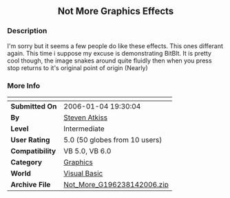 ﻿<div align="center">

## Not More Graphics Effects


</div>

### Description

I'm sorry but it seems a few people do like these effects. This ones differant again. This time i suppose my excuse is demonstrating BitBlt. It is pretty cool though, the image snakes around quite fluidly then when you press stop returns to it's original point of origin (Nearly)
 
### More Info
 


<span>             |<span>
---                |---
**Submitted On**   |2006-01-04 19:30:04
**By**             |[Steven Atkiss](https://github.com/Planet-Source-Code/PSCIndex/blob/master/ByAuthor/steven-atkiss.md)
**Level**          |Intermediate
**User Rating**    |5.0 (50 globes from 10 users)
**Compatibility**  |VB 5\.0, VB 6\.0
**Category**       |[Graphics](https://github.com/Planet-Source-Code/PSCIndex/blob/master/ByCategory/graphics__1-46.md)
**World**          |[Visual Basic](https://github.com/Planet-Source-Code/PSCIndex/blob/master/ByWorld/visual-basic.md)
**Archive File**   |[Not\_More\_G196238142006\.zip](https://github.com/Planet-Source-Code/steven-atkiss-not-more-graphics-effects__1-63921/archive/master.zip)








